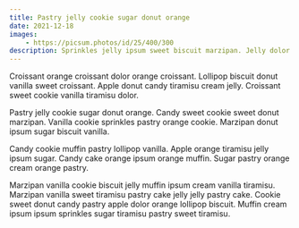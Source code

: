 ```yaml
---
title: Pastry jelly cookie sugar donut orange
date: 2021-12-18
images:
    - https://picsum.photos/id/25/400/300
description: Sprinkles jelly ipsum sweet biscuit marzipan. Jelly dolor biscuit croissant croissant sweet.
---
```


Croissant orange croissant dolor orange croissant. Lollipop biscuit donut vanilla sweet croissant. Apple donut candy tiramisu cream jelly. Croissant sweet cookie vanilla tiramisu dolor.

Pastry jelly cookie sugar donut orange. Candy sweet cookie sweet donut marzipan. Vanilla cookie sprinkles pastry orange cookie. Marzipan donut ipsum sugar biscuit vanilla.

Candy cookie muffin pastry lollipop vanilla. Apple orange tiramisu jelly ipsum sugar. Candy cake orange ipsum orange muffin. Sugar pastry orange cream orange pastry.

Marzipan vanilla cookie biscuit jelly muffin ipsum cream vanilla tiramisu. Marzipan vanilla sweet tiramisu pastry cake jelly jelly pastry cake. Cookie sweet donut candy pastry apple dolor orange lollipop biscuit. Muffin cream ipsum ipsum sprinkles sugar tiramisu pastry sweet tiramisu.
